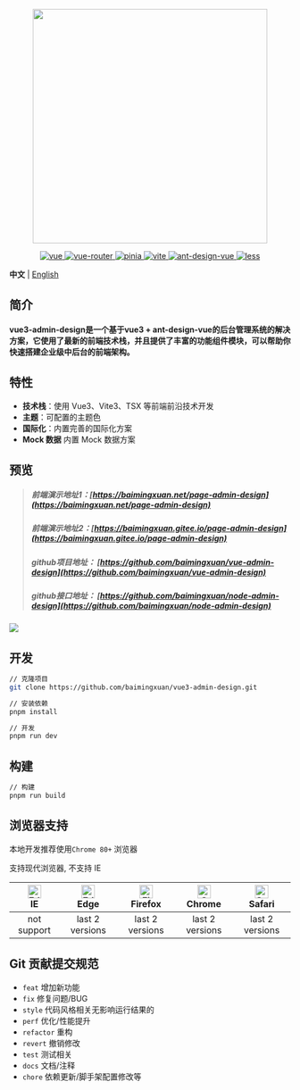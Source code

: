 <p align="center">
  <img width="420" src="https://baimingxuan.gitee.io/media-store/images/logo-md.png">
</p>



<p align="center">
  <a href="https://github.com/vuejs/core">
    <img src="https://img.shields.io/badge/vue-3.2.37-brightgreen.svg" alt="vue">
  </a>
  <a href="https://github.com/vuejs/router">
    <img src="https://img.shields.io/badge/vue--router-4.0.14-brightgreen.svg" alt="vue-router">
  </a>
  <a href="https://github.com/vuejs/pinia">
    <img src="https://img.shields.io/badge/pinia-2.0.13-brightgreen.svg" alt="pinia">
  </a>
  <a href="https://github.com/vitejs/vite">
    <img src="https://img.shields.io/badge/vite-3.0.2-brightgreen.svg" alt="vite">
  </a>
  <a href="https://github.com/vueComponent/ant-design-vue">
    <img src="https://img.shields.io/badge/antdesign-3.2.10-brightgreen.svg" alt="ant-design-vue">
  </a>
  <a href="https://github.com/less">
    <img src="https://img.shields.io/badge/less-4.1.3-brightgreen.svg" alt="less">
  </a>
</p>  



**中文** | [English](./README.md)

## 简介

#### vue3-admin-design是一个基于vue3 + ant-design-vue的后台管理系统的解决方案，它使用了最新的前端技术栈，并且提供了丰富的功能组件模块，可以帮助你快速搭建企业级中后台的前端架构。

## 特性

- **技术栈**：使用 Vue3、Vite3、TSX 等前端前沿技术开发
- **主题**：可配置的主题色
- **国际化**：内置完善的国际化方案
- **Mock 数据** 内置 Mock 数据方案

## 预览

> ##### 前端演示地址1：[https://baimingxuan.net/page-admin-design](https://baimingxuan.net/page-admin-design)
>
> ##### 前端演示地址2：[https://baimingxuan.gitee.io/page-admin-design](https://baimingxuan.gitee.io/page-admin-design)
>
> ##### github项目地址： [https://github.com/baimingxuan/vue-admin-design](https://github.com/baimingxuan/vue-admin-design)
>
> ##### github接口地址： [https://github.com/baimingxuan/node-admin-design](https://github.com/baimingxuan/node-admin-design)
>

![](https://cdn.jsdelivr.net/gh/baimingxuan/media-store/images/home-vue3.png)

## 开发

```bash
// 克隆项目
git clone https://github.com/baimingxuan/vue3-admin-design.git

// 安装依赖
pnpm install

// 开发
pnpm run dev
```

## 构建

```bash
// 构建
pnpm run build
```

## 浏览器支持

本地开发推荐使用`Chrome 80+` 浏览器

支持现代浏览器, 不支持 IE

| [<img src="https://raw.githubusercontent.com/alrra/browser-logos/master/src/edge/edge_48x48.png" alt=" Edge" width="24px" height="24px" />](http://godban.github.io/browsers-support-badges/)</br>IE | [<img src="https://raw.githubusercontent.com/alrra/browser-logos/master/src/edge/edge_48x48.png" alt=" Edge" width="24px" height="24px" />](http://godban.github.io/browsers-support-badges/)</br>Edge | [<img src="https://raw.githubusercontent.com/alrra/browser-logos/master/src/firefox/firefox_48x48.png" alt="Firefox" width="24px" height="24px" />](http://godban.github.io/browsers-support-badges/)</br>Firefox | [<img src="https://raw.githubusercontent.com/alrra/browser-logos/master/src/chrome/chrome_48x48.png" alt="Chrome" width="24px" height="24px" />](http://godban.github.io/browsers-support-badges/)</br>Chrome | [<img src="https://raw.githubusercontent.com/alrra/browser-logos/master/src/safari/safari_48x48.png" alt="Safari" width="24px" height="24px" />](http://godban.github.io/browsers-support-badges/)</br>Safari |
| :----------------------------------------------------------: | :----------------------------------------------------------: | :----------------------------------------------------------: | :----------------------------------------------------------: | :----------------------------------------------------------: |
|                         not support                          |                       last 2 versions                        |                       last 2 versions                        |                       last 2 versions                        |                       last 2 versions                        |

## Git 贡献提交规范

- `feat` 增加新功能
- `fix` 修复问题/BUG
- `style` 代码风格相关无影响运行结果的
- `perf` 优化/性能提升
- `refactor` 重构
- `revert` 撤销修改
- `test` 测试相关
- `docs` 文档/注释
- `chore` 依赖更新/脚手架配置修改等